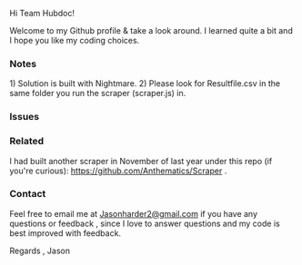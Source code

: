 Hi Team Hubdoc!

Welcome to my Github profile & take a look around. I learned quite a bit and I hope you like my coding choices.

<h3> Notes </h3>
1) Solution is built with Nightmare.
2) Please look for Resultfile.csv in the same folder you run the scraper (scraper.js) in.

<h3> Issues </h3>



<h3>Related </h3>

I had built another scraper in November of last year under this repo (if you're curious): https://github.com/Anthematics/Scraper .


<h3>Contact </h3>

Feel free to email me at Jasonharder2@gmail.com if you have any questions or feedback , since I love to answer questions and my code is best improved with feedback.


Regards , Jason
